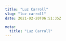 ```yaml
---
title: "Luz Carroll"
slug: "luz-carroll"
date: 2021-02-20T06:51:35Z

meta:
  title: "Luz Carroll"
---
```


